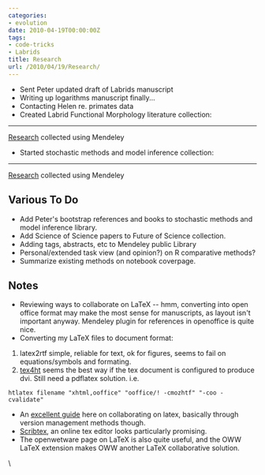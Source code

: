 ```yaml
---
categories:
- evolution
date: 2010-04-19T00:00:00Z
tags:
- code-tricks
- Labrids
title: Research
url: /2010/04/19/Research/
---
```


-   Sent Peter updated draft of Labrids manuscript
-   Writing up logarithms manuscript finally...
-   Contacting Helen re. primates data
-   Created Labrid Functional Morphology literature collection:

* * * * *

[Research](http://www.mendeley.com) collected using Mendeley

-   Started stochastic methods and model inference collection:

* * * * *

[Research](http://www.mendeley.com) collected using Mendeley

Various To Do
-------------

-   Add Peter's bootstrap references and books to stochastic methods and
    model inference library.
-   Add Science of Science papers to Future of Science collection.
-   Adding tags, abstracts, etc to Mendeley public Library
-   Personal/extended task view (and opinion?) on R comparative methods?
-   Summarize existing methods on notebook coverpage.

Notes
-----

-   Reviewing ways to collaborate on LaTeX -- hmm, converting into open
    office format may make the most sense for manuscripts, as layout
    isn't important anyway. Mendeley plugin for references in openoffice
    is quite nice.
-   Converting my LaTeX files to document format:

1.  latex2rtf simple, reliable for text, ok for figures, seems to fail
    on equations/symbols and formating.
2.  [tex4ht](http://www.cse.ohio-state.edu/~gurari/TeX4ht/ "http://www.cse.ohio-state.edu/~gurari/TeX4ht/")
    seems the best way if the tex document is configured to produce dvi.
    Still need a pdflatex solution. i.e.

~~~~ {.de1}
htlatex filename "xhtml,ooffice" "ooffice/! -cmozhtf" "-coo -cvalidate"
~~~~

-   An [excellent
    guide](http://en.wikibooks.org/wiki/LaTeX/Collaborative_Writing_of_LaTeX_Documents "http://en.wikibooks.org/wiki/LaTeX/Collaborative_Writing_of_LaTeX_Documents")
    here on collaborating on latex, basically through version management
    methods though.
-   [Scribtex](http://www.scribtex.com/ "http://www.scribtex.com/"), an
    online tex editor looks particularly promising.
-   The openwetware page on LaTeX is also quite useful, and the OWW
    LaTeX extension makes OWW another LaTeX collaborative solution.

\

